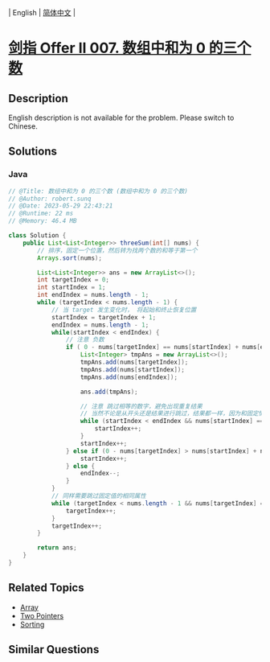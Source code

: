 
| English | [简体中文](README.md) |

# [剑指 Offer II 007. 数组中和为 0 的三个数](https://leetcode.cn//problems/1fGaJU/)

## Description

<p>English description is not available for the problem. Please switch to Chinese.</p>


## Solutions


### Java

```Java
// @Title: 数组中和为 0 的三个数 (数组中和为 0 的三个数)
// @Author: robert.sunq
// @Date: 2023-05-29 22:43:21
// @Runtime: 22 ms
// @Memory: 46.4 MB

class Solution {
    public List<List<Integer>> threeSum(int[] nums) {
        // 排序，固定一个位置，然后转为找两个数的和等于第一个
        Arrays.sort(nums);

        List<List<Integer>> ans = new ArrayList<>();
        int targetIndex = 0;
        int startIndex = 1;
        int endIndex = nums.length - 1;
        while (targetIndex < nums.length - 1) {
            // 当 target 发生变化时， 将起始和终止恢复位置
            startIndex = targetIndex + 1;
            endIndex = nums.length - 1;
            while(startIndex < endIndex) {
                // 注意 负数
                if ( 0 - nums[targetIndex] == nums[startIndex] + nums[endIndex]) {
                    List<Integer> tmpAns = new ArrayList<>();
                    tmpAns.add(nums[targetIndex]);
                    tmpAns.add(nums[startIndex]);
                    tmpAns.add(nums[endIndex]);

                    ans.add(tmpAns);

                    // 注意 跳过相等的数字，避免出现重复结果
                    // 当然不论是从开头还是结果进行跳过，结果都一样，因为和固定情况下，只要一个数发生改变，另一个也变化
                    while (startIndex < endIndex && nums[startIndex] == nums[startIndex + 1]) {
                        startIndex++;
                    }
                    startIndex++;
                } else if (0 - nums[targetIndex] > nums[startIndex] + nums[endIndex]) {
                    startIndex++;
                } else {
                    endIndex--;
                }
            }
            // 同样需要跳过固定值的相同属性
            while (targetIndex < nums.length - 1 && nums[targetIndex] == nums[targetIndex+1]) {
                targetIndex++;
            }
            targetIndex++;
        }

        return ans;
    }
}
```



## Related Topics

- [Array](https://leetcode.cn//tag/array)
- [Two Pointers](https://leetcode.cn//tag/two-pointers)
- [Sorting](https://leetcode.cn//tag/sorting)

## Similar Questions


